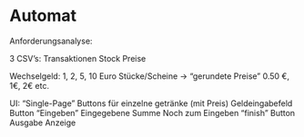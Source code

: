# Automat

Anforderungsanalyse:

3 CSV’s: 
Transaktionen
Stock
Preise

Wechselgeld:
1, 2, 5, 10 Euro Stücke/Scheine
-> “gerundete Preise” 0.50 €, 1€, 2€ etc.

UI:
“Single-Page”
Buttons für einzelne getränke (mit Preis)
Geldeingabefeld
Button “Eingeben”
Eingegebene Summe
Noch zum Eingeben
“finish” Button
Ausgabe Anzeige
